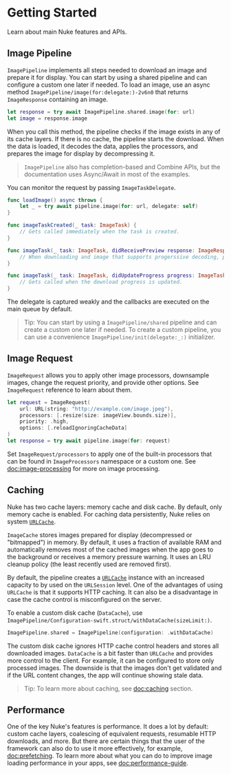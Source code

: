 # Getting Started

Learn about main Nuke features and APIs.

## Image Pipeline

``ImagePipeline`` implements all steps needed to download an image and prepare it for display. You can start by using a shared pipeline and can configure a custom one later if needed. To load an image, use an async method ``ImagePipeline/image(for:delegate:)-2v6n0`` that returns ``ImageResponse`` containing an image.

```swift
let response = try await ImagePipeline.shared.image(for: url)
let image = response.image
```

When you call this method, the pipeline checks if the image exists in any of its cache layers. If there is no cache, the pipeline starts the download. When the data is loaded, it decodes the data, applies the processors, and prepares the image for display by decompressing it.

> `ImagePipeline` also has completion-based and Combine APIs, but the documentation uses Async/Await in most of the examples.

You can monitor the request by passing ``ImageTaskDelegate``.

```swift
func loadImage() async throws {
    let _ = try await pipeline.image(for: url, delegate: self)
}

func imageTaskCreated(_ task: ImageTask) {
    // Gets called immediately when the task is created.
}

func imageTask(_ task: ImageTask, didReceivePreview response: ImageResponse) {
    // When downloading and image that supports progerssive decoding, previews are delivered here.
}

func imageTask(_ task: ImageTask, didUpdateProgress progress: ImageTask.Progress) {
    // Gets called when the download progress is updated.
}
```

The delegate is captured weakly and the callbacks are executed on the main queue by default.

> Tip: You can start by using a ``ImagePipeline/shared`` pipeline and can create a custom one later if needed. To create a custom pipeline, you can use a convenience ``ImagePipeline/init(delegate:_:)`` initializer.

## Image Request

``ImageRequest`` allows you to apply other image processors, downsample images, change the request priority, and provide other options. See ``ImageRequest`` reference to learn about them.

```swift
let request = ImageRequest(
    url: URL(string: "http://example.com/image.jpeg"),
    processors: [.resize(size: imageView.bounds.size)],
    priority: .high,
    options: [.reloadIgnoringCacheData]
)
let response = try await pipeline.image(for: request)
```

Set ``ImageRequest/processors`` to apply one of the built-in processors that can be found in ``ImageProcessors`` namespace or a custom one. See <doc:image-processing> for more on image processing.

## Caching

Nuke has two cache layers: memory cache and disk cache. By default, only memory cache is enabled. For caching data persistently, Nuke relies on system [`URLCache`](https://developer.apple.com/documentation/foundation/urlcache).

``ImageCache`` stores images prepared for display (decompressed or "bitmapped") in memory. By default, it uses a fraction of available RAM and automatically removes most of the cached images when the app goes to the background or receives a memory pressure warning. It uses an LRU cleanup policy (the least recently used are removed first).

By default, the pipeline creates a [`URLCache`](https://developer.apple.com/documentation/foundation/urlcache) instance with an increased capacity to by used on the `URLSession` level. One of the advantages of using `URLCache` is that it supports HTTP caching. It can also be a disadvantage in case the cache control is misconfigured on the server.

To enable a custom disk cache (``DataCache``), use ``ImagePipeline/Configuration-swift.struct/withDataCache(sizeLimit:)``.

```swift
ImagePipeline.shared = ImagePipeline(configuration: .withDataCache)
```

The custom disk cache ignores HTTP cache control headers and stores all downloaded images. ``DataCache`` is a bit faster than `URLCache` and provides more control to the client. For example, it can be configured to store only processed images. The downside is that the images don't get validated and if the URL content changes, the app will continue showing stale data.  

> Tip: To learn more about caching, see <doc:caching> section.

## Performance

One of the key Nuke's features is performance. It does a lot by default: custom cache layers, coalescing of equivalent requests, resumable HTTP downloads, and more. But there are certain things that the user of the framework can also do to use it more effectively, for example, <doc:prefetching>. To learn more about what you can do to improve image loading performance in your apps, see <doc:performance-guide>.
